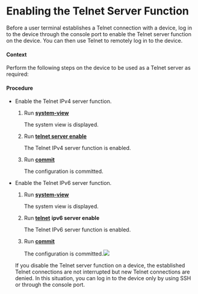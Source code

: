 Enabling the Telnet Server Function
===================================

Before a user terminal establishes a Telnet connection with a device, log in to the device through the console port to enable the Telnet server function on the device. You can then use Telnet to remotely log in to the device.

#### Context

Perform the following steps on the device to be used as a Telnet server as required:


#### Procedure

* Enable the Telnet IPv4 server function.
  
  
  1. Run [**system-view**](cmdqueryname=system-view)
     
     The system view is displayed.
  2. Run [**telnet server enable**](cmdqueryname=telnet+server+enable)
     
     The Telnet IPv4 server function is enabled.
  3. Run [**commit**](cmdqueryname=commit)
     
     The configuration is committed.
* Enable the Telnet IPv6 server function.
  
  
  1. Run [**system-view**](cmdqueryname=system-view)
     
     The system view is displayed.
  2. Run [**telnet**](cmdqueryname=telnet) **ipv6 server enable**
     
     The Telnet IPv6 server function is enabled.
  3. Run [**commit**](cmdqueryname=commit)
     
     The configuration is committed.![](../../../../public_sys-resources/note_3.0-en-us.png) 
  
  If you disable the Telnet server function on a device, the established Telnet connections are not interrupted but new Telnet connections are denied. In this situation, you can log in to the device only by using SSH or through the console port.